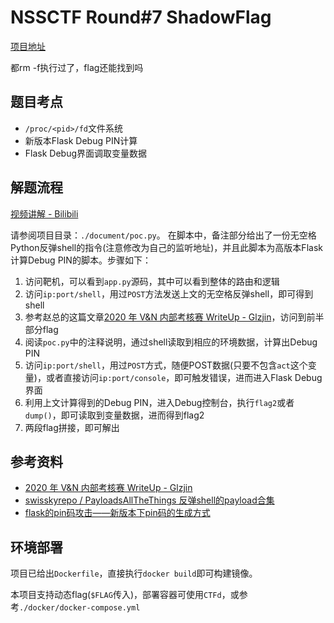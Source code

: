 # NSSCTF Round#7 ShadowFlag

[项目地址](https://github.com/Randark-JMT/NSSCTF-Round_v7-ShadowFlag)

都rm -f执行过了，flag还能找到吗

## 题目考点
- `/proc/<pid>/fd`文件系统
- 新版本Flask Debug PIN计算
- Flask Debug界面调取变量数据
  
## 解题流程
[视频讲解 - Bilibili](https://www.bilibili.com/video/BV1jY411S71X/)

请参阅项目目录：`./document/poc.py`。
在脚本中，备注部分给出了一份无空格Python反弹shell的指令(注意修改为自己的监听地址)，并且此脚本为高版本Flask计算Debug PIN的脚本。步骤如下：
1. 访问靶机，可以看到`app.py`源码，其中可以看到整体的路由和逻辑
2. 访问`ip:port/shell`，用过`POST`方法发送上文的无空格反弹shell，即可得到shell
3. 参考赵总的这篇文章[2020 年 V&N 内部考核赛 WriteUp - Glzjin](https://www.zhaoj.in/read-6407.html)，访问到前半部分flag
4. 阅读`poc.py`中的注释说明，通过shell读取到相应的环境数据，计算出Debug PIN
5. 访问`ip:port/shell`，用过`POST`方式，随便POST数据(只要不包含`act`这个变量)，或者直接访问`ip:port/console`，即可触发错误，进而进入Flask Debug界面
6. 利用上文计算得到的Debug PIN，进入Debug控制台，执行`flag2`或者`dump()`，即可读取到变量数据，进而得到flag2
7. 两段flag拼接，即可解出

## 参考资料
- [2020 年 V&N 内部考核赛 WriteUp - Glzjin](https://www.zhaoj.in/read-6407.html)
- [ swisskyrepo / PayloadsAllTheThings 反弹shell的payload合集](https://github.com/swisskyrepo/PayloadsAllTheThings/blob/master/Methodology%20and%20Resources/Reverse%20Shell%20Cheatsheet.md#awk)
- [flask的pin码攻击——新版本下pin码的生成方式](https://blog.csdn.net/qq_42303523/article/details/124232532)

## 环境部署
项目已给出`Dockerfile`，直接执行`docker build`即可构建镜像。

本项目支持动态flag(`$FLAG`传入)，部署容器可使用`CTFd`，或参考`./docker/docker-compose.yml`
